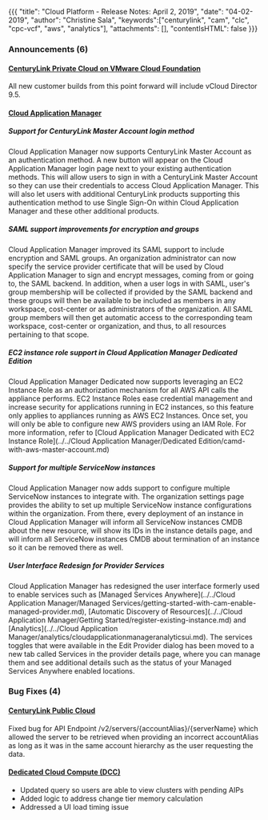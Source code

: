 {{{
"title": "Cloud Platform - Release Notes: April 2, 2019",
"date": "04-02-2019",
"author": "Christine Sala",
"keywords":["centurylink", "cam", "clc", "cpc-vcf", "aws", "analytics"],
"attachments": [],
"contentIsHTML": false
}}}

### Announcements (6)

#### [CenturyLink Private Cloud on VMware Cloud Foundation](https://www.ctl.io/centurylink-private-cloud-on-vmware-cloud-foundation/)

All new customer builds from this point forward will include vCloud Director 9.5.

#### [Cloud Application Manager](https://www.ctl.io/cloud-application-manager/)

##### Support for CenturyLink Master Account login method

Cloud Application Manager now supports CenturyLink Master Account as an authentication method. A new button will appear on the Cloud Application Manager login page next to your existing authentication methods. This will allow users to sign in with a CenturyLink Master Account so they can use their credentials to access Cloud Application Manager. This will also let users with additional CenturyLink products supporting this authentication method to use Single Sign-On within Cloud Application Manager and these other additional products.

##### SAML support improvements for encryption and groups

Cloud Application Manager improved its SAML support to include encryption and SAML groups. An organization administrator can now specify the service provider certificate that will be used by Cloud Application Manager to sign and encrypt messages, coming from or going to, the SAML backend. In addition, when a user logs in with SAML, user's group membership will be collected if provided by the SAML backend and these groups will then be available to be included as members in any workspace, cost-center or as administrators of the organization. All SAML group members will then get automatic access to the corresponding team workspace, cost-center or organization, and thus, to all resources pertaining to that scope.

##### EC2 instance role support in Cloud Application Manager Dedicated Edition

Cloud Application Manager Dedicated now supports leveraging an EC2 Instance Role as an authorization mechanism for all AWS API calls the appliance performs. EC2 Instance Roles ease credential management and increase security for applications running in EC2 instances, so this feature only applies to appliances running as AWS EC2 Instances. Once set, you will only be able to configure new AWS providers using an IAM Role. For more information, refer to [Cloud Application Manager Dedicated with EC2 Instance Role](../../Cloud Application Manager/Dedicated Edition/camd-with-aws-master-account.md)

##### Support for multiple ServiceNow instances

Cloud Application Manager now adds support to configure multiple ServiceNow instances to integrate with. The organization settings page provides the ability to set up multiple ServiceNow instance configurations within the organization. From there, every deployment of an instance in Cloud Application Manager will inform all ServiceNow instances CMDB about the new resource, will show its IDs in the instance details page, and will inform all ServiceNow instances CMDB about termination of an instance so it can be removed there as well.

##### User Interface Redesign for Provider Services

Cloud Application Manager has redesigned the user interface formerly used to enable services such as [Managed Services Anywhere](../../Cloud Application Manager/Managed Services/getting-started-with-cam-enable-managed-provider.md), [Automatic Discovery of Resources](../../Cloud Application Manager/Getting Started/register-existing-instance.md) and [Analytics](../../Cloud Application Manager/analytics/cloudapplicationmanageranalyticsui.md). The services toggles that were available in the Edit Provider dialog has been moved to a new tab called Services in the provider details page, where you can manage them and see additional details such as the status of your Managed Services Anywhere enabled locations.

### Bug Fixes (4)

#### [CenturyLink Public Cloud](https://www.ctl.io/cloud-platform/)

Fixed bug for API Endpoint /v2/servers/{accountAlias}/{serverName} which allowed the server to be retrieved when providing an incorrect accountAlias as long as it was in the same account hierarchy as the user requesting the data.

#### [Dedicated Cloud Compute (DCC)](https://www.ctl.io/dedicated-cloud-compute/)

* Updated query so users are able to view clusters with pending AIPs
* Added logic to address change tier memory calculation
* Addressed a UI load timing issue
